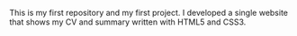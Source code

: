 This is my first repository and my first project. 
I developed a single website that shows my CV and summary written with HTML5 and CSS3.
